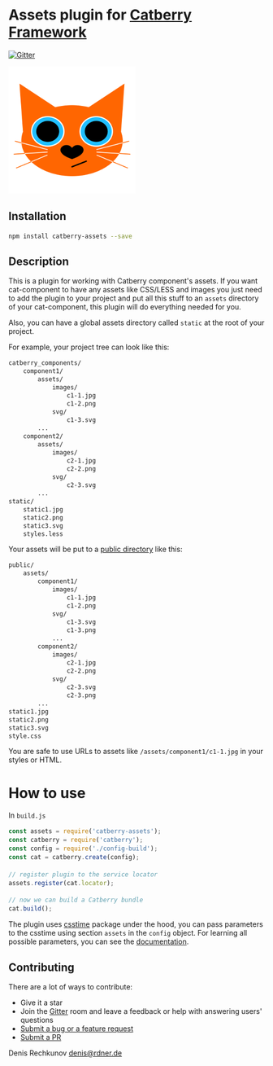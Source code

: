 # Assets plugin for [Catberry Framework](https://github.com/catberry/catberry)

[![Gitter](https://badges.gitter.im/Join%20Chat.svg)](https://gitter.im/catberry/main?utm_source=badge&utm_medium=badge&utm_campaign=pr-badge&utm_content=body_badge)

![Catberry](https://raw.githubusercontent.com/catberry/catberry/master/docs/images/logo.png)

## Installation

```bash
npm install catberry-assets --save
```

## Description

This is a plugin for working with Catberry component's assets.
If you want cat-component to have any assets like CSS/LESS and images
you just need to add the plugin to your project and put all this stuff
to an `assets` directory of your cat-component, this plugin
will do everything needed for you.

Also, you can have a global assets directory called `static` at the root
of your project.

For example, your project tree can look like this:

```
catberry_components/
	component1/
		assets/
			images/
				c1-1.jpg
				c1-2.png
			svg/
				c1-3.svg
		...
	component2/
		assets/
			images/
				c2-1.jpg
				c2-2.png
			svg/
				c2-3.svg
		...
static/
	static1.jpg
	static2.png
	static3.svg
	styles.less
```

Your assets will be put to a [public directory](https://github.com/catberry/catberry/blob/master/docs/index.md#config) like this:

```
public/
	assets/
		component1/
			images/
				c1-1.jpg
				c1-2.png
			svg/
				c1-3.svg
				c1-3.png
			...
		component2/
			images/
				c2-1.jpg
				c2-2.png
			svg/
				c2-3.svg
				c2-3.png
		...
static1.jpg
static2.png
static3.svg
style.css
```
You are safe to use URLs to assets like `/assets/component1/c1-1.jpg` in your
styles or HTML.

# How to use

In `build.js`

```javascript
const assets = require('catberry-assets');
const catberry = require('catberry');
const config = require('./config-build');
const cat = catberry.create(config);

// register plugin to the service locator
assets.register(cat.locator);

// now we can build a Catberry bundle
cat.build();
```

The plugin uses [csstime](https://github.com/csstime/csstime-gulp-tasks) package under the hood, you can pass parameters
to the csstime using section `assets` in the `config` object.
For learning all possible parameters, you can see the [documentation](https://github.com/csstime/csstime-gulp-tasks/blob/master/doc/configs.md).

## Contributing

There are a lot of ways to contribute:

* Give it a star
* Join the [Gitter](https://gitter.im/catberry/main) room and leave a feedback or help with answering users' questions
* [Submit a bug or a feature request](https://github.com/catberry/catberry-assets/issues)
* [Submit a PR](https://github.com/catberry/catberry-assets/blob/develop/CONTRIBUTING.md)

Denis Rechkunov <denis@rdner.de>
